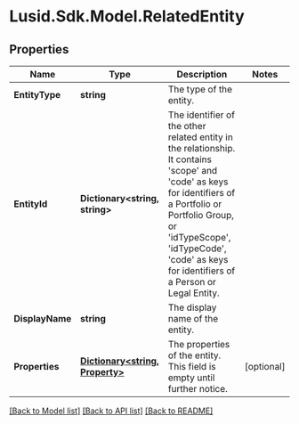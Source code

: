 
# Lusid.Sdk.Model.RelatedEntity

## Properties

Name | Type | Description | Notes
------------ | ------------- | ------------- | -------------
**EntityType** | **string** | The type of the entity. | 
**EntityId** | **Dictionary&lt;string, string&gt;** | The identifier of the other related entity in the relationship. It contains &#39;scope&#39; and &#39;code&#39; as keys for identifiers of a Portfolio or Portfolio Group, or &#39;idTypeScope&#39;, &#39;idTypeCode&#39;, &#39;code&#39; as keys for identifiers of a Person or Legal Entity. | 
**DisplayName** | **string** | The display name of the entity. | 
**Properties** | [**Dictionary&lt;string, Property&gt;**](Property.md) | The properties of the entity. This field is empty until further notice. | [optional] 

[[Back to Model list]](../README.md#documentation-for-models)
[[Back to API list]](../README.md#documentation-for-api-endpoints)
[[Back to README]](../README.md)

